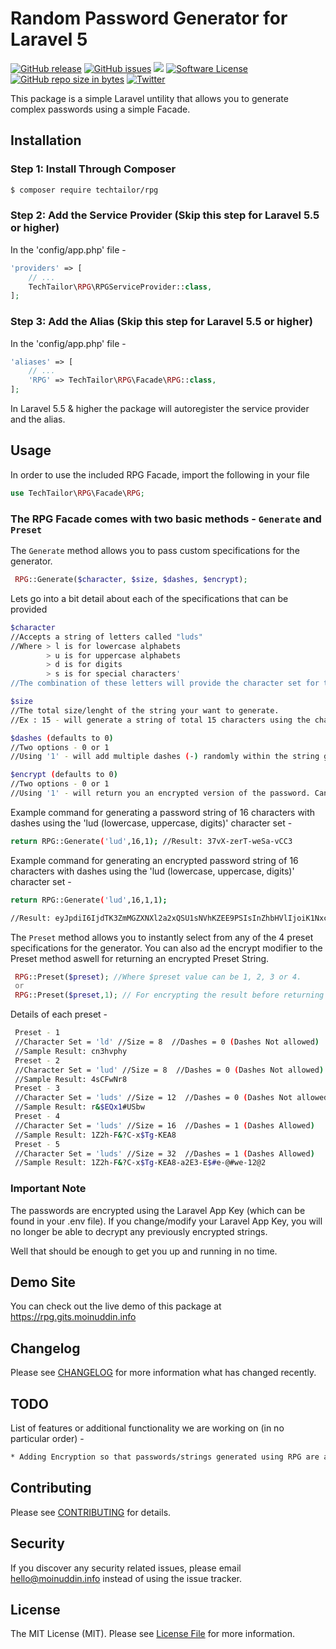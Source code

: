 # Random Password Generator for Laravel 5


[![GitHub release](https://img.shields.io/github/release/techtailor/rpg.svg?style=for-the-badge&&colorB=7E57C2)](https://packagist.org/packages/techtailor/rpg)
[![GitHub issues](https://img.shields.io/github/issues/TechTailor/RPG.svg?style=for-the-badge)](https://github.com/TechTailor/RPG/issues)
<img src="https://img.shields.io/badge/StyleCI-passed-green.svg?style=for-the-badge&&colorB=FF69B4">
[![Software License](https://img.shields.io/badge/license-MIT-blue.svg?style=for-the-badge&&colorB=F27E40)](license.md)
[![GitHub repo size in bytes](https://img.shields.io/github/repo-size/TechTailor/RPG.svg?style=for-the-badge)]()
[![Twitter](https://img.shields.io/twitter/url/https/github.com/TechTailor/RPG.svg?style=social)](https://twitter.com/intent/tweet?text=Wow:&url=https%3A%2F%2Fgithub.com%2FTechTailor%2FRPG)

This package is a simple Laravel untility that allows you to generate complex passwords using a simple Facade.

## Installation

### Step 1: Install Through Composer

```bash
$ composer require techtailor/rpg
```

### Step 2: Add the Service Provider (Skip this step for Laravel 5.5 or higher)

In the 'config/app.php' file -

```php
'providers' => [
    // ...
    TechTailor\RPG\RPGServiceProvider::class,
];
```

### Step 3: Add the Alias (Skip this step for Laravel 5.5 or higher)

In the 'config/app.php' file -

```php
'aliases' => [
    // ...
    'RPG' => TechTailor\RPG\Facade\RPG::class,
];
```
In Laravel 5.5 & higher the package will autoregister the service provider and the alias.

## Usage

In order to use the included RPG Facade, import the following in your file

```php
use TechTailor\RPG\Facade\RPG;
```

### The RPG Facade comes with two basic methods - ``Generate`` and ``Preset``

The ``Generate`` method allows you to pass custom specifications for the generator. 

```php
 RPG::Generate($character, $size, $dashes, $encrypt);
```
Lets go into a bit detail about each of the specifications that can be provided

```bash
$character 
//Accepts a string of letters called "luds"
//Where > l is for lowercase alphabets
        > u is for uppercase alphabets
        > d is for digits
        > s is for special characters'
//The combination of these letters will provide the character set for the generator. Ex: 'ld' will only generate string with lowercase alphabets and digits.
```
```bash
$size
//The total size/lenght of the string your want to generate. 
//Ex : 15 - will generate a string of total 15 characters using the character set your selected
```
```bash
$dashes (defaults to 0)
//Two options - 0 or 1
//Using '1' - will add multiple dashes (-) randomly within the string generated.
```
```bash
$encrypt (defaults to 0)
//Two options - 0 or 1
//Using '1' - will return you an encrypted version of the password. Can be decrypted using RPG::Decrypt.
```
Example command for generating a password string of 16 characters with dashes using the 'lud (lowercase, uppercase, digits)' character set -
```bash
return RPG::Generate('lud',16,1); //Result: 37vX-zerT-weSa-vCC3
```
Example command for generating an encrypted password string of 16 characters with dashes using the 'lud (lowercase, uppercase, digits)' character set -
```bash
return RPG::Generate('lud',16,1,1); 

//Result: eyJpdiI6IjdTK3ZmMGZXNXl2a2xQSU1sNVhKZEE9PSIsInZhbHVlIjoiK1NxcTdUbVF3Q2dqSGVcL0JFKzRHR3VWNm5NWUdUNDY0dEFnOFN0S2JDdVk9IiwibWFjIjoiODEwMjIwOTBiNjBiOWRhMjJlNTliNGY0NzEyNDFjNmJkODIwZmFhMjMyY2IzOThkMzRmMTcyZGZkMjk1ZmUwYiJ9
```

The ``Preset`` method allows you to instantly select from any of the 4 preset specifications for the generator. You can also ad the encrypt modifier to the Preset method aswell for returning an encrypted Preset String.

```php
 RPG::Preset($preset); //Where $preset value can be 1, 2, 3 or 4.
 or
 RPG::Preset($preset,1); // For encrypting the result before returning it.
```
Details of each preset -
```bash
 Preset - 1
 //Character Set = 'ld' //Size = 8  //Dashes = 0 (Dashes Not allowed)
 //Sample Result: cn3hvphy
 Preset - 2
 //Character Set = 'lud' //Size = 8  //Dashes = 0 (Dashes Not allowed)
 //Sample Result: 4sCFwNr8
 Preset - 3
 //Character Set = 'luds' //Size = 12  //Dashes = 0 (Dashes Not allowed)
 //Sample Result: r&$EQx1#USbw
 Preset - 4
 //Character Set = 'luds' //Size = 16  //Dashes = 1 (Dashes Allowed)
 //Sample Result: 1Z2h-F&?C-x$Tg-KEA8
 Preset - 5
 //Character Set = 'luds' //Size = 32  //Dashes = 1 (Dashes Allowed)
 //Sample Result: 1Z2h-F&?C-x$Tg-KEA8-a2E3-E$#e-@#we-12@2
```
### Important Note
The passwords are encrypted using the Laravel App Key (which can be found in your .env file). If you change/modify your Laravel App Key, you will no longer be able to decrypt any previously encrypted strings.

Well that should be enough to get you up and running in no time. 

## Demo Site

You can check out the live demo of this package at https://rpg.gits.moinuddin.info

## Changelog

Please see [CHANGELOG](changelog.md) for more information what has changed recently.

## TODO

List of features or additional functionality we are working on (in no particular order) -

```bash
* Adding Encryption so that passwords/strings generated using RPG are automatically encrypted.
```

## Contributing

Please see [CONTRIBUTING](contributing.md) for details.

## Security

If you discover any security related issues, please email hello@moinuddin.info instead of using the issue tracker.

## License

The MIT License (MIT). Please see [License File](license.md) for more information.
